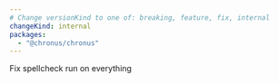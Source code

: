 ```yaml
---
# Change versionKind to one of: breaking, feature, fix, internal
changeKind: internal
packages:
  - "@chronus/chronus"
---
```


Fix spellcheck run on everything
